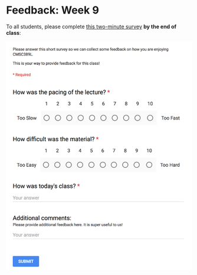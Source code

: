 # Feedback: Week 9

To all students, please complete [this two-minute survey](http://ter.ps/feedweek9) **by the end of class**:

[![Feedback Survey](../../media/feedback.png)](http://ter.ps/feedweek9)
